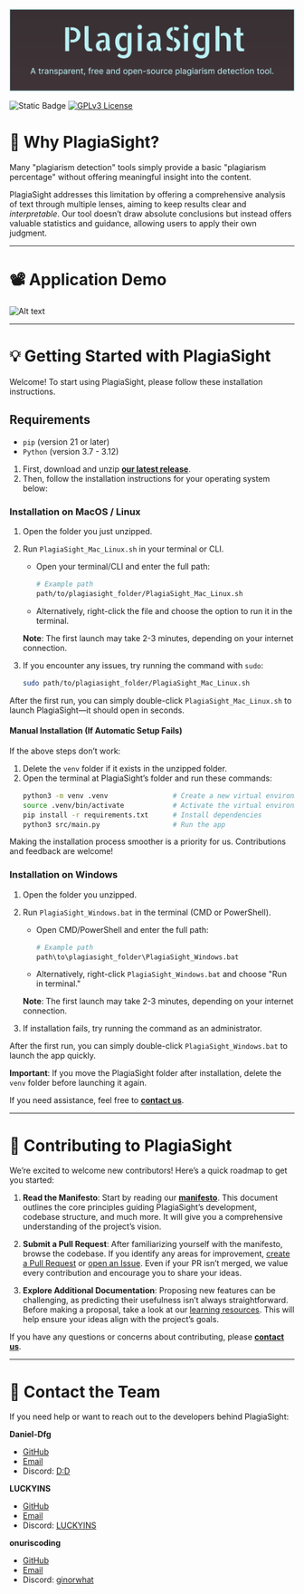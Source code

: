 ![Alt text](/Resources/ExcessFiles/TitleImage.png?raw=true)

![Static Badge](https://img.shields.io/badge/FOSS-white)
[![GPLv3 License](https://img.shields.io/badge/License-GPL%20v3-yellow.svg)](https://opensource.org/licenses/)

# 🤔 Why PlagiaSight?

Many "plagiarism detection" tools simply provide a basic "plagiarism percentage" without offering meaningful insight into the content. 

PlagiaSight addresses this limitation by offering a comprehensive analysis of text through multiple lenses, aiming to keep results clear and *interpretable*. Our tool doesn’t draw absolute conclusions but instead offers valuable statistics and guidance, allowing users to apply their own judgment.

---

# 📽️ Application Demo

![Alt text](/Resources/ExcessFiles/Demo.gif?raw=true)

---

# 💡 Getting Started with PlagiaSight

Welcome! To start using PlagiaSight, please follow these installation instructions.

## Requirements

- `pip` (version 21 or later)
- `Python` (version 3.7 - 3.12)

1. First, download and unzip [**our latest release**](https://github.com/Daniel-Dfg/PlagiaSight/tags).
2. Then, follow the installation instructions for your operating system below:

### Installation on MacOS / Linux

1. Open the folder you just unzipped.
2. Run `PlagiaSight_Mac_Linux.sh` in your terminal or CLI. 

   - Open your terminal/CLI and enter the full path:
     ```bash
     # Example path
     path/to/plagiasight_folder/PlagiaSight_Mac_Linux.sh
     ```
   - Alternatively, right-click the file and choose the option to run it in the terminal.

   **Note**: The first launch may take 2-3 minutes, depending on your internet connection.

3. If you encounter any issues, try running the command with `sudo`:
   ```bash
   sudo path/to/plagiasight_folder/PlagiaSight_Mac_Linux.sh
   ```

After the first run, you can simply double-click `PlagiaSight_Mac_Linux.sh` to launch PlagiaSight—it should open in seconds.

#### Manual Installation (If Automatic Setup Fails)

If the above steps don’t work:

1. Delete the `venv` folder if it exists in the unzipped folder.
2. Open the terminal at PlagiaSight’s folder and run these commands:
   ```bash
   python3 -m venv .venv                # Create a new virtual environment
   source .venv/bin/activate            # Activate the virtual environment
   pip install -r requirements.txt      # Install dependencies
   python3 src/main.py                  # Run the app
   ```

Making the installation process smoother is a priority for us. Contributions and feedback are welcome!

### Installation on Windows

1. Open the folder you unzipped.
2. Run `PlagiaSight_Windows.bat` in the terminal (CMD or PowerShell).

   - Open CMD/PowerShell and enter the full path:
     ```bash
     # Example path
     path\to\plagiasight_folder\PlagiaSight_Windows.bat
     ```
   - Alternatively, right-click `PlagiaSight_Windows.bat` and choose "Run in terminal."

   **Note**: The first launch may take 2-3 minutes, depending on your internet connection.

3. If installation fails, try running the command as an administrator.

After the first run, you can simply double-click `PlagiaSight_Windows.bat` to launch the app quickly.

**Important**: If you move the PlagiaSight folder after installation, delete the `venv` folder before launching it again.

If you need assistance, feel free to [**contact us**](https://github.com/Daniel-Dfg/PlagiaSight/blob/main/README.md#contact-the-people-behind-the-10-version).

---

# 🤝 Contributing to PlagiaSight

We’re excited to welcome new contributors! Here’s a quick roadmap to get you started:

1. **Read the Manifesto**: Start by reading our [**manifesto**](https://github.com/Daniel-Dfg/PlagiaSight/blob/main/Resources/Manifesto/A%20Manifesto%20for%20PlagiaSight.md). This document outlines the core principles guiding PlagiaSight’s development, codebase structure, and much more. It will give you a comprehensive understanding of the project’s vision.

2. **Submit a Pull Request**: After familiarizing yourself with the manifesto, browse the codebase. If you identify any areas for improvement, [create a Pull Request](https://github.com/Daniel-Dfg/PlagiaSight/pulls) or [open an Issue](https://github.com/Daniel-Dfg/PlagiaSight/issues). Even if your PR isn’t merged, we value every contribution and encourage you to share your ideas.

3. **Explore Additional Documentation**: Proposing new features can be challenging, as predicting their usefulness isn’t always straightforward. Before making a proposal, take a look at our [learning resources](https://github.com/Daniel-Dfg/PlagiaSight/tree/main/Resources/Learning%20Material). This will help ensure your ideas align with the project’s goals.

If you have any questions or concerns about contributing, please [**contact us**](https://github.com/Daniel-Dfg/PlagiaSight/blob/main/README.md#contact-the-people-behind-the-10-version).

---

# 💬 Contact the Team

If you need help or want to reach out to the developers behind PlagiaSight:

**Daniel-Dfg**
- [GitHub](https://github.com/Daniel-Dfg)
- [Email](mailto:danieldefoing@gmail.com)
- Discord: [D:D](https://discord.com/users/720963652286414909)

**LUCKYINS**
- [GitHub](https://github.com/LUCKYINS)
- [Email](mailto:elhusseinabdalrahmanwork@gmail.com)
- Discord: [LUCKYINS](https://discord.com/users/721008804300455978)

**onuriscoding**
- [GitHub](https://github.com/onuriscoding)
- [Email](mailto:onurdogancs@gmail.com)
- Discord: [ginorwhat](https://discord.com/users/332553376707510272)